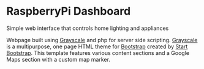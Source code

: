 # RaspberryPi  Dashboard

Simple web interface that controls home lighting and appliances

Webpage built using [Grayscale](http://startbootstrap.com/template-overviews/grayscale/) and php for server side scripting. 
[Grayscale](http://startbootstrap.com/template-overviews/grayscale/) is a multipurpose, one page HTML theme for [Bootstrap](http://getbootstrap.com/) created by [Start Bootstrap](http://startbootstrap.com/). This template features various content sections and a Google Maps section with a custom map marker.

